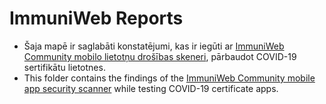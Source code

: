 # ImmuniWeb Reports
- Šaja mapē ir saglabāti konstatējumi, kas ir iegūti ar [ImmuniWeb Community mobilo lietotņu drošības skeneri](https://www.immuniweb.com/mobile/), pārbaudot COVID-19 sertifikātu lietotnes.
- This folder contains the findings of the [ImmuniWeb Community mobile app security scanner](https://www.immuniweb.com/mobile/) while testing COVID-19 certificate apps.
